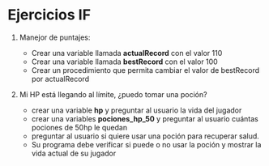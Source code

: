 # Ejercicios IF

1. Manejor de puntajes:

    - Crear una variable llamada **actualRecord** con el valor 110
    - Crear una variable llamada **bestRecord** con el valor 100
    - Crear un procedimiento que permita cambiar el valor de bestRecord por actualRecord

2. Mi HP está llegando al límite, ¿puedo tomar una poción?
    - crear una variable **hp** y preguntar al usuario la vida del jugador
    - crear una variables **pociones_hp_50** y preguntar al usuario cuántas pociones de 50hp le quedan
    - preguntar al usuario si quiere usar una poción para recuperar salud.
    - Su programa debe verificar si puede o no usar la poción y mostrar la vida actual de su jugador
